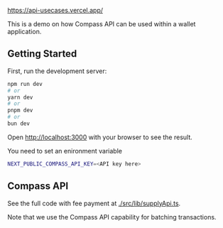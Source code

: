 https://api-usecases.vercel.app/

This is a demo on how Compass API can be used within a wallet application.

## Getting Started

First, run the development server:

```bash
npm run dev
# or
yarn dev
# or
pnpm dev
# or
bun dev
```

Open [http://localhost:3000](http://localhost:3000) with your browser to see the result.

You need to set an enironment variable
```bash
NEXT_PUBLIC_COMPASS_API_KEY=<API key here>
```

## Compass API

See the full code with fee payment at [./src/lib/supplyApi.ts](./src/lib/supplyApi.ts).

Note that we use the Compass API capability for batching transactions.
